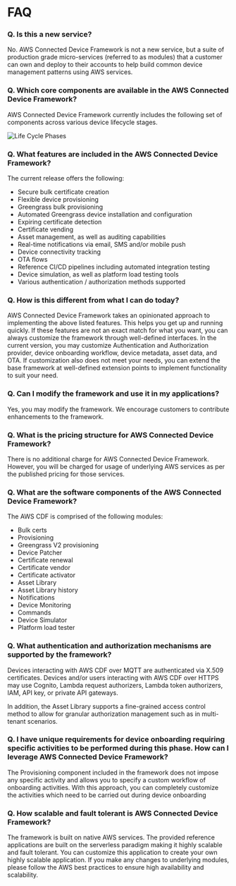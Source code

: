 # FAQ

### Q. Is this a new service?

No. AWS Connected Device Framework is not a new service, but a suite of production grade micro-services (referred to as modules) that a customer can own and deploy to their accounts to help build common device management patterns using AWS services.

### Q. Which core components are available in the AWS Connected Device Framework?

AWS Connected Device Framework currently includes the following set of components across various device lifecycle stages.

![Life Cycle Phases](images/cdf-core-hla-lifecycle.png)
 

### Q. What features are included in the AWS Connected Device Framework?

The current release offers the following:

- Secure bulk certificate creation
- Flexible device provisioning
- Greengrass bulk provisioning
- Automated Greengrass device installation and configuration
- Expiring certificate detection
- Certificate vending
- Asset management, as well as auditing capabilities
- Real-time notifications via email, SMS and/or mobile push
- Device connectivity tracking
- OTA flows
- Reference CI/CD pipelines including automated integration testing
- Device simulation, as well as platform load testing tools
- Various authentication / authorization methods supported

### Q. How is this different from what I can do today?

AWS Connected Device Framework takes an opinionated approach to implementing the above listed features. This helps you get up and running quickly. If these features are not an exact match for what you want, you can always customize the framework through well-defined interfaces. In the current version, you may customize Authentication and Authorization provider, device onboarding workflow, device metadata, asset data, and OTA. If customization also does not meet your needs, you can extend the base framework at well-defined extension points to implement functionality to suit your need.

### Q. Can I modify the framework and use it in my applications?

Yes, you may modify the framework. We encourage customers to contribute enhancements to the framework.
### Q. What is the pricing structure for AWS Connected Device Framework?

There is no additional charge for AWS Connected Device Framework. However, you will be charged for usage of underlying AWS services as per the published pricing for those services.

### Q. What are the software components of the AWS Connected Device Framework?

The AWS CDF is comprised of the following modules:

- Bulk certs
- Provisioning
- Greengrass V2 provisioning
- Device Patcher
- Certificate renewal
- Certificate vendor
- Certificate activator
- Asset Library
- Asset Library history
- Notifications
- Device Monitoring
- Commands
- Device Simulator
- Platform load tester

### Q. What authentication and authorization mechanisms are supported by the framework?

Devices interacting with AWS CDF over MQTT are authenticated via X.509 certificates. Devices and/or users interacting with AWS CDF over HTTPS may use Cognito, Lambda request authorizers, Lambda token authorizers, IAM, API key, or private API gateways.

In addition, the Asset Library supports a fine-grained access control method to allow for granular authorization management such as in multi-tenant scenarios.

### Q. I have unique requirements for device onboarding requiring specific activities to be performed during this phase. How can I leverage AWS Connected Device Framework?

The Provisioning component included in the framework does not impose any specific activity and allows you to specify a custom workflow of onboarding activities. With this approach, you can completely customize the activities which need to be carried out during device onboarding

### Q. How scalable and fault tolerant is AWS Connected Device Framework?

The framework is built on native AWS services. The provided reference applications are built on the serverless paradigm making it highly scalable and fault tolerant. You can customize this application to create your own highly scalable application. If you make any changes to underlying modules, please follow the AWS best practices to ensure high availability and scalability.




